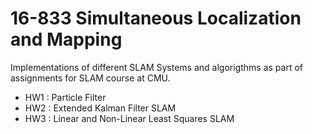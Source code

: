 # 16-833 Simultaneous Localization and Mapping
Implementations of different SLAM Systems and algorigthms as part of assignments for SLAM course at CMU.

- HW1 : Particle Filter
- HW2 : Extended Kalman Filter SLAM
- HW3 : Linear and Non-Linear Least Squares SLAM
